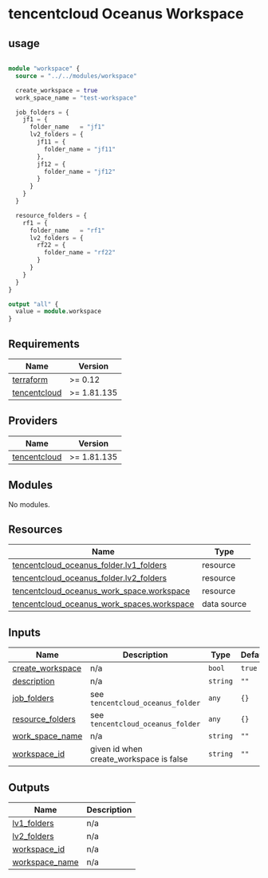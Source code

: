 # tencentcloud Oceanus Workspace



## usage

```terraform

module "workspace" {
  source = "../../modules/workspace"

  create_workspace = true
  work_space_name = "test-workspace"

  job_folders = {
    jf1 = {
      folder_name   = "jf1"
      lv2_folders = {
        jf11 = {
          folder_name = "jf11"
        },
        jf12 = {
          folder_name = "jf12"
        }
      }
    }
  }

  resource_folders = {
    rf1 = {
      folder_name   = "rf1"
      lv2_folders = {
        rf22 = {
          folder_name = "rf22"
        }
      }
    }
  }
}

output "all" {
  value = module.workspace
}
```
## Requirements

| Name | Version |
|------|---------|
| <a name="requirement_terraform"></a> [terraform](#requirement\_terraform) | >= 0.12 |
| <a name="requirement_tencentcloud"></a> [tencentcloud](#requirement\_tencentcloud) | >= 1.81.135 |

## Providers

| Name | Version |
|------|---------|
| <a name="provider_tencentcloud"></a> [tencentcloud](#provider\_tencentcloud) | >= 1.81.135 |

## Modules

No modules.

## Resources

| Name | Type |
|------|------|
| [tencentcloud_oceanus_folder.lv1_folders](https://registry.terraform.io/providers/tencentcloudstack/tencentcloud/latest/docs/resources/oceanus_folder) | resource |
| [tencentcloud_oceanus_folder.lv2_folders](https://registry.terraform.io/providers/tencentcloudstack/tencentcloud/latest/docs/resources/oceanus_folder) | resource |
| [tencentcloud_oceanus_work_space.workspace](https://registry.terraform.io/providers/tencentcloudstack/tencentcloud/latest/docs/resources/oceanus_work_space) | resource |
| [tencentcloud_oceanus_work_spaces.workspace](https://registry.terraform.io/providers/tencentcloudstack/tencentcloud/latest/docs/data-sources/oceanus_work_spaces) | data source |

## Inputs

| Name | Description | Type | Default | Required |
|------|-------------|------|---------|:--------:|
| <a name="input_create_workspace"></a> [create\_workspace](#input\_create\_workspace) | n/a | `bool` | `true` | no |
| <a name="input_description"></a> [description](#input\_description) | n/a | `string` | `""` | no |
| <a name="input_job_folders"></a> [job\_folders](#input\_job\_folders) | see `tencentcloud_oceanus_folder` | `any` | `{}` | no |
| <a name="input_resource_folders"></a> [resource\_folders](#input\_resource\_folders) | see `tencentcloud_oceanus_folder` | `any` | `{}` | no |
| <a name="input_work_space_name"></a> [work\_space\_name](#input\_work\_space\_name) | n/a | `string` | `""` | no |
| <a name="input_workspace_id"></a> [workspace\_id](#input\_workspace\_id) | given id when create\_workspace is false | `string` | `""` | no |

## Outputs

| Name | Description |
|------|-------------|
| <a name="output_lv1_folders"></a> [lv1\_folders](#output\_lv1\_folders) | n/a |
| <a name="output_lv2_folders"></a> [lv2\_folders](#output\_lv2\_folders) | n/a |
| <a name="output_workspace_id"></a> [workspace\_id](#output\_workspace\_id) | n/a |
| <a name="output_workspace_name"></a> [workspace\_name](#output\_workspace\_name) | n/a |

